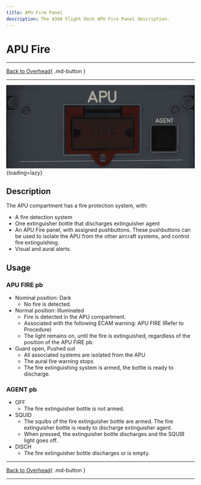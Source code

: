 ```yaml
---
title: APU Fire Panel 
description: The A380 Flight Deck APU Fire Panel description. 
---
```


# APU Fire

---

[Back to Overhead](../overviews/ovhd.md){ .md-button }

---

![APU Fire Panel](../../../assets/a380x-briefing/flight-deck/ovhd/apu-fire-panel.png "APU Fire Panel"){loading=lazy}

## Description

The APU compartment has a fire protection system, with:

- A fire detection system
- One extinguisher bottle that discharges extinguisher agent
- An APU Fire panel, with assigned pushbuttons. 
  These pushbuttons can be used to isolate the APU from the other aircraft systems, and control fire extinguishing.
- Visual and aural alerts.

## Usage

### APU FIRE pb

- Nominal position: Dark
    - No fire is detected.
- Normal position: Illuminated
    - Fire is detected in the APU compartment.
    - Associated with the following ECAM warning: APU FIRE (Refer to Procedure)
    - The light remains on, until the fire is extinguished, regardless of the position of the APU FIRE pb.
- Guard open, Pushed out
    - All associated systems are isolated from the APU
    -  The aural fire warning stops
    -  The fire extinguishing system is armed, the bottle is ready to discharge.

### AGENT pb

- OFF
    - The fire extinguisher bottle is not armed. 
- SQUID
    - The squibs of the fire extinguisher bottle are armed. The fire extinguisher bottle is ready to discharge 
      extinguisher agent.
    - When pressed, the extinguisher bottle discharges and the SQUIB light goes off.
- DISCH
    - The fire extinguisher bottle discharges or is empty.

---

[Back to Overhead](../overviews/ovhd.md){ .md-button }

---

